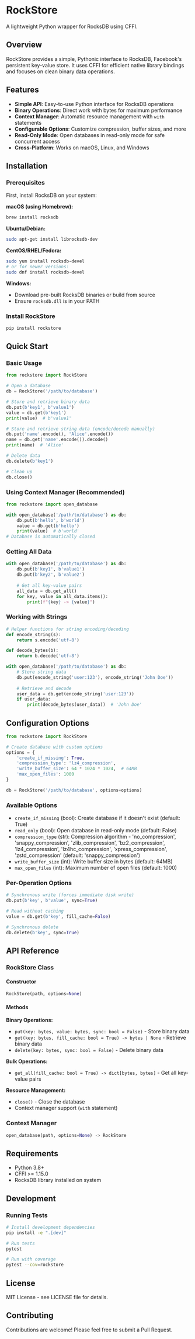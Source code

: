 # RockStore

A lightweight Python wrapper for RocksDB using CFFI.

## Overview

RockStore provides a simple, Pythonic interface to RocksDB, Facebook's persistent key-value store. It uses CFFI for efficient native library bindings and focuses on clean binary data operations.

## Features

- **Simple API**: Easy-to-use Python interface for RocksDB operations
- **Binary Operations**: Direct work with bytes for maximum performance
- **Context Manager**: Automatic resource management with `with` statements
- **Configurable Options**: Customize compression, buffer sizes, and more
- **Read-Only Mode**: Open databases in read-only mode for safe concurrent access
- **Cross-Platform**: Works on macOS, Linux, and Windows

## Installation

### Prerequisites

First, install RocksDB on your system:

**macOS (using Homebrew):**
```bash
brew install rocksdb
```

**Ubuntu/Debian:**
```bash
sudo apt-get install librocksdb-dev
```

**CentOS/RHEL/Fedora:**
```bash
sudo yum install rocksdb-devel
# or for newer versions:
sudo dnf install rocksdb-devel
```

**Windows:**
- Download pre-built RocksDB binaries or build from source
- Ensure `rocksdb.dll` is in your PATH

### Install RockStore

```bash
pip install rockstore
```

## Quick Start

### Basic Usage

```python
from rockstore import RockStore

# Open a database
db = RockStore('/path/to/database')

# Store and retrieve binary data
db.put(b'key1', b'value1')
value = db.get(b'key1')
print(value)  # b'value1'

# Store and retrieve string data (encode/decode manually)
db.put('name'.encode(), 'Alice'.encode())
name = db.get('name'.encode()).decode()
print(name)  # 'Alice'

# Delete data
db.delete(b'key1')

# Clean up
db.close()
```

### Using Context Manager (Recommended)

```python
from rockstore import open_database

with open_database('/path/to/database') as db:
    db.put(b'hello', b'world')
    value = db.get(b'hello')
    print(value)  # b'world'
# Database is automatically closed
```

### Getting All Data

```python
with open_database('/path/to/database') as db:
    db.put(b'key1', b'value1')
    db.put(b'key2', b'value2')
    
    # Get all key-value pairs
    all_data = db.get_all()
    for key, value in all_data.items():
        print(f"{key} -> {value}")
```

### Working with Strings

```python
# Helper functions for string encoding/decoding
def encode_string(s):
    return s.encode('utf-8')

def decode_bytes(b):
    return b.decode('utf-8')

with open_database('/path/to/database') as db:
    # Store string data
    db.put(encode_string('user:123'), encode_string('John Doe'))
    
    # Retrieve and decode
    user_data = db.get(encode_string('user:123'))
    if user_data:
        print(decode_bytes(user_data))  # 'John Doe'
```

## Configuration Options

```python
from rockstore import RockStore

# Create database with custom options
options = {
    'create_if_missing': True,
    'compression_type': 'lz4_compression',
    'write_buffer_size': 64 * 1024 * 1024,  # 64MB
    'max_open_files': 1000
}

db = RockStore('/path/to/database', options=options)
```

### Available Options

- `create_if_missing` (bool): Create database if it doesn't exist (default: True)
- `read_only` (bool): Open database in read-only mode (default: False)
- `compression_type` (str): Compression algorithm - 'no_compression', 'snappy_compression', 'zlib_compression', 'bz2_compression', 'lz4_compression', 'lz4hc_compression', 'xpress_compression', 'zstd_compression' (default: 'snappy_compression')
- `write_buffer_size` (int): Write buffer size in bytes (default: 64MB)
- `max_open_files` (int): Maximum number of open files (default: 1000)

### Per-Operation Options

```python
# Synchronous write (forces immediate disk write)
db.put(b'key', b'value', sync=True)

# Read without caching
value = db.get(b'key', fill_cache=False)

# Synchronous delete
db.delete(b'key', sync=True)
```

## API Reference

### RockStore Class

#### Constructor
```python
RockStore(path, options=None)
```

#### Methods

**Binary Operations:**
- `put(key: bytes, value: bytes, sync: bool = False)` - Store binary data
- `get(key: bytes, fill_cache: bool = True) -> bytes | None` - Retrieve binary data
- `delete(key: bytes, sync: bool = False)` - Delete binary data

**Bulk Operations:**
- `get_all(fill_cache: bool = True) -> dict[bytes, bytes]` - Get all key-value pairs

**Resource Management:**
- `close()` - Close the database
- Context manager support (`with` statement)

### Context Manager

```python
open_database(path, options=None) -> RockStore
```

## Requirements

- Python 3.8+
- CFFI >= 1.15.0
- RocksDB library installed on system

## Development

### Running Tests

```bash
# Install development dependencies
pip install -e ".[dev]"

# Run tests
pytest

# Run with coverage
pytest --cov=rockstore
```

## License

MIT License - see LICENSE file for details.

## Contributing

Contributions are welcome! Please feel free to submit a Pull Request. 